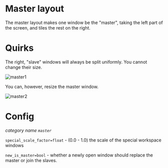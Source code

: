 # Master layout
The master layout makes one window be the "master", taking the left part of the screen, and tiles the rest on the right.

# Quirks

The right, "slave" windows will always be split uniformly. You cannot change their size.

![master1](https://user-images.githubusercontent.com/43317083/179357849-321f042c-f536-44b3-9e6f-371df5321836.gif)

You can, however, resize the master window.

![master2](https://user-images.githubusercontent.com/43317083/179357863-928b0b5a-ff10-4edc-aa76-3ff88c59c980.gif)

# Config
*category name `master`*

`special_scale_factor=float` - (0.0 - 1.0) the scale of the special workspace windows

`new_is_master=bool` - whether a newly open window should replace the master or join the slaves.